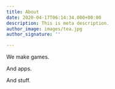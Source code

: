```yaml
---
title: About
date: 2020-04-17T06:14:34.000+00:00
description: This is meta description.
author_image: images/tea.jpg
author_signature: ''

---
```

We make games.

And apps.

And stuff.